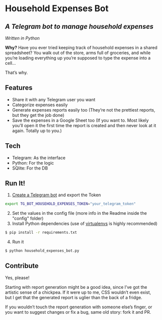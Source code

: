 # Household Expenses Bot

## _A Telegram bot to manage household expenses_
_Written in Python_

**Why?** Have you ever tried keeping track of household expenses in a shared spreadsheet? You walk out of the store, arms full of groceries, and while you’re loading everything up you’re supposed to type the expense into a cell…

That’s why. 

## Features

- Share it with any Telegram user you want
- Categorize expenses easily
- Generate expenses reports easily too (They’re not the prettiest reports, but they get the job done)
- Save the expenses in a Google Sheet too (If you want to. Most likely you’ll open it the first time the report is created and then never look at it again. Totally up to you.)

## Tech
- Telegram: As the interface
- Python: For the logic
- SQlite: For the DB

## Run It!
1. [Create a Telegram bot] and export the Token
```sh
export TG_BOT_HOUSEHOLD_EXPENSES_TOKEN="your_telegram_token"
```
2. Set the values in the config file (more info in the Readme inside the "config" folder)
3. Install Python dependencies (use of [virtualenvs] is highly recommended)
```sh
$ pip install -r requirements.txt
```
4. Run it
```sh
$ python household_expenses_bot.py
```
## Contribute
Yes, please!

Starting with report generation might be a good idea, since I’ve got the artistic sense of a chickpea. If it were up to me, CSS wouldn’t even exist, but I get that the generated report is uglier than the back of a fridge.

If you wouldn’t touch the report generation with someone else’s finger, or you want to suggest changes or fix a bug, same old story: fork it and PR.

[//]: # 
   [Create a Telegram bot]: <https://telegram.me/BotFather>
   [virtualenvs]: <https://virtualenv.pypa.io/en/latest/>